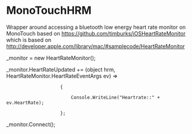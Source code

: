 MonoTouchHRM
============

Wrapper around accessing a bluetooth low energy heart rate monitor on MonoTouch based on 
https://github.com/timburks/iOSHeartRateMonitor
which is based on
http://developer.apple.com/library/mac/#samplecode/HeartRateMonitor


 _monitor = new HeartRateMonitor();
 
 _monitor.HeartRateUpdated += (object hrm, HeartRateMonitor.HeartRateEventArgs ev) =>
 
                        {

                            Console.WriteLine("Heartrate::" + ev.HeartRate);
                            
                        };
                        
_monitor.Connect();

